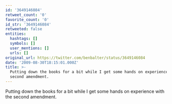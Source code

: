 ```yaml
---
id: '3649146084'
retweet_count: '0'
favorite_count: '0'
id_str: '3649146084'
retweeted: false
entities:
  hashtags: []
  symbols: []
  user_mentions: []
  urls: []
original_url: https://twitter.com/benbalter/status/3649146084
date: '2009-08-30T18:15:01.000Z'
title: >-
  Putting down the books for a bit while I get some hands on experience with the
  second amendment.
---
```


Putting down the books for a bit while I get some hands on experience with the second amendment.
